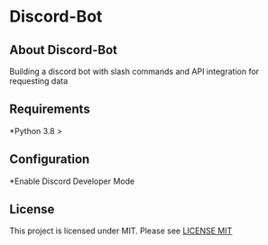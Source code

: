 # Discord-Bot

## About Discord-Bot
Building a discord bot with slash commands and API integration for requesting data

## Requirements
*Python 3.8 >

## Configuration
*Enable Discord Developer Mode

## License
This project is licensed under MIT. Please see [LICENSE MIT](https://github.com/nate51315/Discord-Bot/blob/main/LICENSE)
